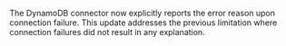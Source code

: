The DynamoDB connector now explicitly reports the error reason upon connection failure. This update addresses the previous limitation where connection failures did not result in any explanation.
